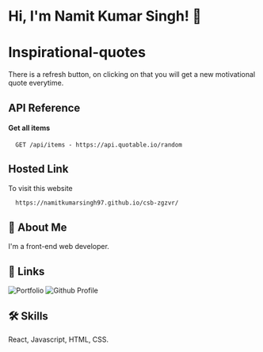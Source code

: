 # Hi, I'm Namit Kumar Singh! 👋

# Inspirational-quotes

There is a refresh button, on clicking on that you will get a new motivational quote everytime.

## API Reference

#### Get all items

```http
  GET /api/items - https://api.quotable.io/random
```

## Hosted Link

To visit this website

```bash
  https://namitkumarsingh97.github.io/csb-zgzvr/
```

## 🚀 About Me

I'm a front-end web developer.

## 🔗 Links

![Portfolio](https://namitkumarsingh97.github.io/csb-zcwdu/)
![Github Profile](https://github.com/namitkumarsingh97)

## 🛠 Skills

React, Javascript, HTML, CSS.
